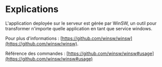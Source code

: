 # Explications

L'application deployée sur le serveur est gérée par WinSW, un outil pour transformer n'importe quelle application en tant que service windows.

Pour plus d'informations : [https://github.com/winsw/winsw](https://github.com/winsw/winsw).

Référence des commandes : [https://github.com/winsw/winsw#usage](https://github.com/winsw/winsw#usage)
